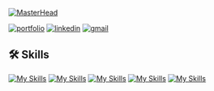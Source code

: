 [![MasterHead](https://camo.githubusercontent.com/ba9f3bd30647e352a3f5e1e45eb45c6ec7bad6155cd16aaedf4a426738da0ca5/68747470733a2f2f696e646f616e616c79746963612e636f6d2f7374617469632f696d616765732f62616e6e6572722e676966
)](https://rishavchanda.io
)

[![portfolio](https://img.shields.io/badge/my_portfolio-000?style=for-the-badge&logo=ko-fi&logoColor=white)](https://inecer.github.io/)
[![linkedin](https://img.shields.io/badge/linkedin-0A66C2?style=for-the-badge&logo=linkedin&logoColor=white)](https://www.linkedin.com/in/ilian-necer-49a546235/)
[![gmail](https://img.shields.io/badge/Gmail-D14836?style=for-the-badge&logo=gmail&logoColor=white)](mailto:iliannecer93@gmail.com)

## 🛠 Skills
[![My Skills](https://skillicons.dev/icons?i=html,css,js&perline=3)](https://skillicons.dev)
[![My Skills](https://skillicons.dev/icons?i=php,java,python&perline=3)](https://skillicons.dev)
[![My Skills](https://skillicons.dev/icons?i=tailwind,symfony,laravel&perline=3)](https://skillicons.dev)
[![My Skills](https://skillicons.dev/icons?i=idea,vscode&perline=2)](https://skillicons.dev)
[![My Skills](https://skillicons.dev/icons?i=mysql,docker&perline=2)](https://skillicons.dev)
